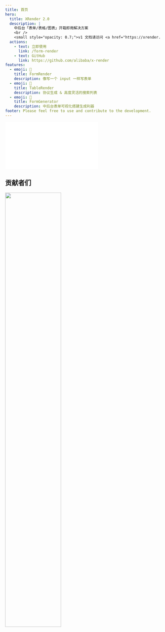 ```yaml
---
title: 首页
hero:
  title: XRender 2.0
  description: |
    中后台「表单/表格/图表」开箱即用解决方案
    <br />
    <small style="opacity: 0.7;">v1 文档请访问 <a href="https://xrender.fun/" style="color: #1677ff;">https://xrender.fun</a></small>
  actions:
    - text: 立即使用
      link: /form-render
    - text: GitHub
      link: https://github.com/alibaba/x-render
features:
  - emoji: 🚀
    title: FormRender
    description: 像写一个 input 一样写表单
  - emoji: 🎨
    title: TableRender
    description: 协议生成 & 高度灵活的搜索列表
  - emoji: 💎
    title: FormGenerator
    description: 中后台表单可视化搭建生成利器
footer: Please feel free to use and contribute to the development.
---
```


<embed src="../README.md#L33-L163"></embed>

## 贡献者们

<a href="https://github.com/alibaba/x-render/graphs/contributors">
  <img style="width: 60%" src="https://contrib.rocks/image?repo=alibaba/form-render" />
</a>
